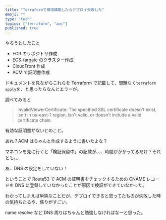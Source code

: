 ```yaml
---
title: "Terraformで環境構築したらデプロイ失敗した"
emoji: ""
type: "tech"
topics: ["terraform", "aws"]
published: true
---
```


やろうとしたこと

- ECR のリポジトリ作成
- ECS-fargate のクラスター作成
- CloudFront 作成
- ACM で証明書作成

ドキュメントを見ながらこれらを Terraform で記載して、問題なく`terraform apply`を、と思ったらなんとエラーが。

調べてみると

> InvalidViewerCertificate: The specified SSL certificate doesn't exist, isn't in us-east-1 region, isn't valid, or doesn't include a valid certificate chain.

有効な証明書がないとのこと。

あれ？ACM はちゃんと作成するように書いたよな？

マネコンを見に行くと「検証保留中」の記載が、、、時間がかかってるだけ？それとも。。

あ、DNS の設定をしていない！

ということで Route53 で ACM の証明書をチェックするための CNAME レコードを DNS に登録していなかったことが原因で検証ができていなかった。

わかってしまえば単純なことだが、デプロイできると思ってたものが失敗した時の気持ちたるや、焦りがすごい。

name resolve など DNS 周りはちゃんと勉強しなければなーと思った。
